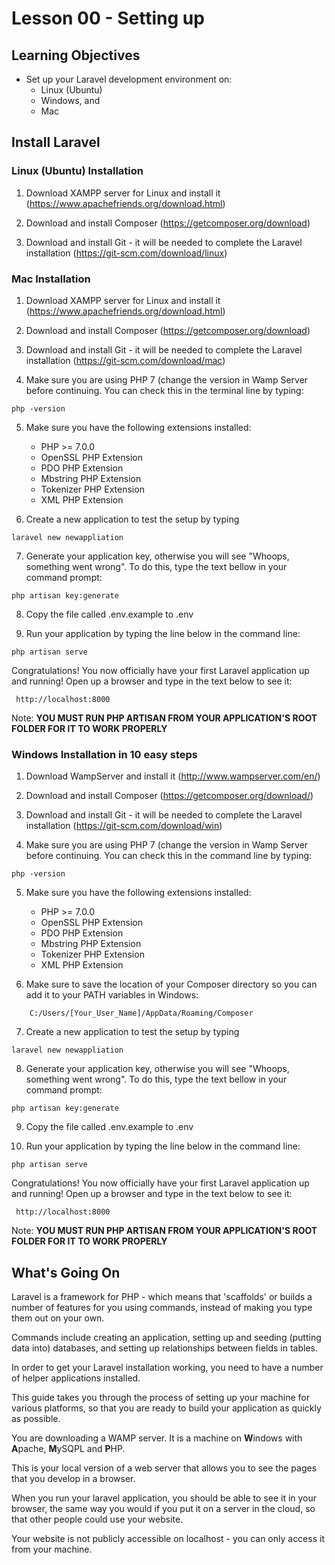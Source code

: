  <!-- enter lesson number and title below separated by hyphen-->

# Lesson 00 - Setting up

## Learning Objectives

- Set up your Laravel development environment on:
	- Linux (Ubuntu)
	- Windows, and 
	- Mac



## Install Laravel



### Linux (Ubuntu) Installation 

1. Download XAMPP server for Linux and install it (https://www.apachefriends.org/download.html)

2. Download and install Composer (https://getcomposer.org/download)

3. Download and install Git - it will be needed to complete the Laravel installation (https://git-scm.com/download/linux)



### Mac Installation 
1. Download XAMPP server for Linux and install it (https://www.apachefriends.org/download.html)

2. Download and install Composer (https://getcomposer.org/download)

3. Download and install Git - it will be needed to complete the Laravel installation (https://git-scm.com/download/mac)

4. Make sure you are using PHP 7 (change the version in Wamp Server before continuing. You can check this in the terminal line by typing: 

``` shell
php -version
```

5. Make sure you have the following extensions installed:

    * PHP >= 7.0.0
    * OpenSSL PHP Extension
    * PDO PHP Extension
    * Mbstring PHP Extension
    * Tokenizer PHP Extension
    * XML PHP Extension


6. Create a new application to test the setup  by typing 

``` shell 
laravel new newappliation 
```

7. Generate your application key, otherwise you will see "Whoops, something went wrong". To do this, type the text bellow in your command prompt:

```
php artisan key:generate
```

8. Copy the file called .env.example to .env

9. Run your application by typing the line below in the command line:

```
php artisan serve
```
 Congratulations! You now officially have your first Laravel application up and running! Open up a browser and type in the text below to see it:

```
 http://localhost:8000
 ```

 Note: **YOU MUST RUN PHP ARTISAN FROM YOUR APPLICATION'S ROOT FOLDER FOR IT TO WORK PROPERLY**




### Windows Installation in 10 easy steps

1. Download WampServer and install it (http://www.wampserver.com/en/)

2. Download and install Composer (https://getcomposer.org/download/)

3. Download and install Git - it will be needed to complete the Laravel installation (https://git-scm.com/download/win)

4. Make sure you are using PHP 7 (change the version in Wamp Server before continuing. You can check this in the command line by typing: 
``` shell
php -version
``` 

5. Make sure you have the following extensions installed:

    * PHP >= 7.0.0
    * OpenSSL PHP Extension
    * PDO PHP Extension
    * Mbstring PHP Extension
    * Tokenizer PHP Extension
    * XML PHP Extension

6. Make sure to save the location of your Composer directory so you can add it to your PATH variables in Windows:
```
    C:/Users/[Your_User_Name]/AppData/Roaming/Composer
```

7. Create a new application to test the setup  by typing 

``` shell 
laravel new newappliation 
```

8. Generate your application key, otherwise you will see "Whoops, something went wrong". To do this, type the text bellow in your command prompt:

```
php artisan key:generate
```

9. Copy the file called .env.example to .env

10. Run your application by typing the line below in the command line:

```
php artisan serve
```
 Congratulations! You now officially have your first Laravel application up and running! Open up a browser and type in the text below to see it:

```
 http://localhost:8000
 ```

 Note: **YOU MUST RUN PHP ARTISAN FROM YOUR APPLICATION'S ROOT FOLDER FOR IT TO WORK PROPERLY**

## What's Going On

Laravel is a framework for PHP - which means that 'scaffolds' or builds a number of features for you using commands, instead of making you type them out on your own.

Commands include creating an application, setting up and seeding (putting data into) databases, and setting up relationships between fields in tables.

In order to get your Laravel installation working, you need to have a number of helper applications installed.

This guide takes you through the process of setting up your machine for various platforms, so that you are ready to build your application as quickly as possible.

You are downloading a WAMP server. It is a machine on **W**indows with **A**pache, **M**ySQPL and **P**HP.

This is your local version of a web server that allows you to see the pages that you develop in a browser.

When you run your laravel application, you should be able to see it in your browser, the same way you would if you put it on a server in the cloud, so that other people could use your website.

Your website is not publicly accessible on localhost - you can only access it from your machine.
